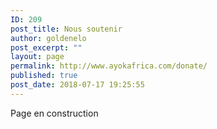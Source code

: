 ```yaml
---
ID: 209
post_title: Nous soutenir
author: goldenelo
post_excerpt: ""
layout: page
permalink: http://www.ayokafrica.com/donate/
published: true
post_date: 2018-07-17 19:25:55
---
```

Page en construction